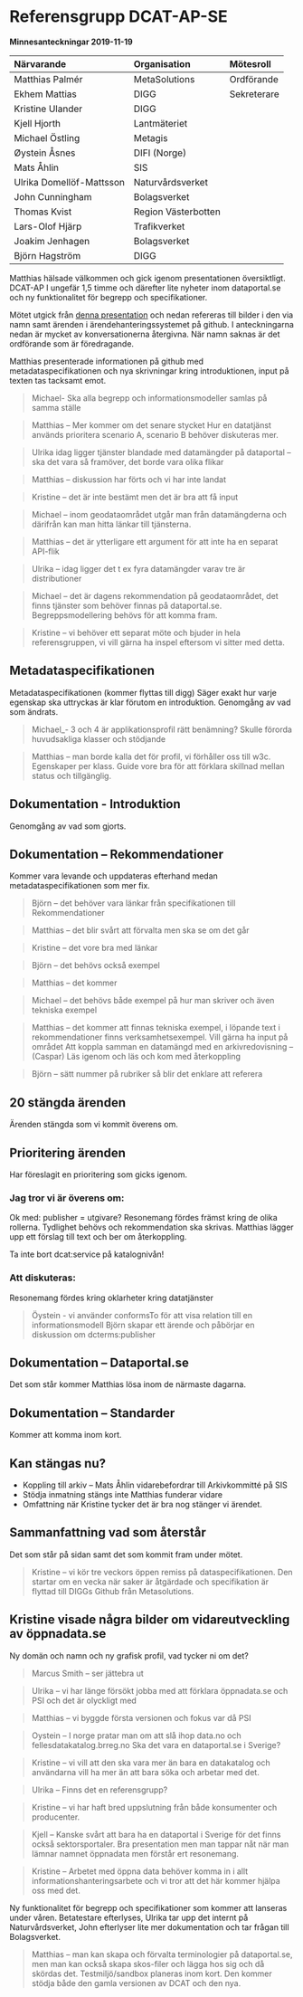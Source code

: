 # Referensgrupp DCAT-AP-SE
**Minnesanteckningar 2019-11-19**

Närvarande | Organisation | Mötesroll
:--- | :--- | :---
Matthias Palmér | MetaSolutions | Ordförande
Ekhem Mattias | DIGG | Sekreterare
Kristine Ulander | DIGG
Kjell Hjorth | Lantmäteriet
Michael Östling | Metagis
Øystein Åsnes | DIFI (Norge)
Mats Åhlin | SIS
Ulrika Domellöf-Mattsson | Naturvårdsverket
John Cunningham | Bolagsverket
Thomas Kvist | Region Västerbotten
Lars-Olof Hjärp	| Trafikverket
Joakim Jenhagen | Bolagsverket
Björn Hagström | DIGG

Matthias hälsade välkommen och gick igenom presentationen översiktligt.
DCAT-AP I ungefär 1,5 timme och därefter lite nyheter inom dataportal.se och ny funktionalitet för begrepp och specifikationer.

Mötet utgick från [denna presentation](https://docs.google.com/presentation/d/1iMBKngpHwEorFvp-2PVJJID57TPuN0bU1wYtWLs2qcM/edit?usp=sharing) och nedan refereras till bilder i den via namn samt ärenden i ärendehanteringssystemet på github. I anteckningarna nedan är mycket av konversationerna återgivna. När namn saknas är det ordförande som är föredragande.

Matthias presenterade informationen på github med metadataspecifikationen och nya skrivningar kring introduktionen, input på texten tas tacksamt emot.

> Michael- Ska alla begrepp och informationsmodeller samlas på samma ställe

> Matthias – Mer kommer om det senare stycket Hur en datatjänst används prioritera scenario A, scenario B behöver diskuteras mer.

> Ulrika idag ligger tjänster blandade med datamängder på dataportal – ska det vara så framöver, det borde vara olika flikar

> Matthias – diskussion har förts och vi har inte landat

> Kristine – det är inte bestämt men det är bra att få input

> Michael – inom geodataområdet utgår man från datamängderna och därifrån kan man hitta länkar till tjänsterna.

> Matthias – det är ytterligare ett argument för att inte ha en separat API-flik

> Ulrika – idag ligger det t ex fyra datamängder varav tre är distributioner

> Michael – det är dagens rekommendation på geodataområdet, det finns tjänster som behöver finnas på dataportal.se. Begreppsmodellering behövs för att komma fram.

> Kristine – vi behöver ett separat möte och bjuder in hela referensgruppen, vi vill gärna ha inspel eftersom vi sitter med detta.

## Metadataspecifikationen
Metadataspecifikationen (kommer flyttas till digg) Säger exakt hur varje egenskap ska uttryckas är klar förutom en introduktion. Genomgång av vad som ändrats.

> Michael_- 3 och 4 är applikationsprofil rätt benämning? Skulle förorda huvudsakliga klasser och stödjande

> Matthias – man borde kalla det för profil, vi förhåller oss till w3c. Egenskaper per klass.
Guide vore bra för att förklara skillnad mellan status och tillgänglig.

## Dokumentation - Introduktion
Genomgång av vad som gjorts.

## Dokumentation – Rekommendationer
Kommer vara levande och uppdateras efterhand medan metadataspecifikationen som mer fix.

> Björn – det behöver vara länkar från specifikationen till Rekommendationer

> Matthias – det blir svårt att förvalta men ska se om det går

> Kristine – det vore bra med länkar 

> Björn – det behövs också exempel

> Matthias – det kommer

> Michael – det behövs både exempel på hur man skriver och även tekniska exempel

> Matthias – det kommer att finnas tekniska exempel, i löpande text i rekommendationer finns verksamhetsexempel. Vill gärna ha input på området Att koppla samman en datamängd med en arkivredovisning – (Caspar)
Läs igenom och läs och kom med återkoppling

> Björn – sätt nummer på rubriker så blir det enklare att referera

## 20 stängda ärenden
Ärenden stängda som vi kommit överens om.

## Prioritering ärenden
Har föreslagit en prioritering som gicks igenom.
### Jag tror vi är överens om:
Ok med: publisher = utgivare?
Resonemang fördes främst kring de olika rollerna. Tydlighet behövs och rekommendation ska skrivas. Matthias lägger upp ett förslag till text och ber om återkoppling.


Ta inte bort dcat:service på katalognivån!

### Att diskuteras:
Resonemang fördes kring oklarheter kring datatjänster

> Öystein - vi använder conformsTo för att visa relation till en informationsmodell
Björn skapar ett ärende och påbörjar en diskussion om dcterms:publisher

## Dokumentation – Dataportal.se
Det som står kommer Matthias lösa inom de närmaste dagarna.

## Dokumentation – Standarder
Kommer att komma inom kort.

## Kan stängas nu?

* Koppling till arkiv – Mats Åhlin vidarebefordrar till Arkivkommitté på SIS
* Stödja inmatning stängs inte Matthias funderar vidare
* Omfattning när Kristine tycker det är bra nog stänger vi ärendet.

## Sammanfattning vad som återstår
Det som står på sidan samt det som kommit fram under mötet.

> Kristine – vi kör tre veckors öppen remiss på dataspecifikationen. Den startar om en vecka när saker är åtgärdade och specifikation är flyttad till DIGGs Github från Metasolutions.

## Kristine visade några bilder om vidareutveckling av öppnadata.se
Ny domän och namn och ny grafisk profil, vad tycker ni om det?

> Marcus Smith – ser jättebra ut

> Ulrika – vi har länge försökt jobba med att förklara öppnadata.se och PSI och det är olyckligt med 

> Matthias – vi byggde första versionen och fokus var då PSI

> Oystein – I norge pratar man om att slå ihop data.no och fellesdatakatalog.brreg.no Ska det vara en dataportal.se i Sverige?

> Kristine – vi vill att den ska vara mer än bara en datakatalog och användarna vill ha mer än att bara söka och arbetar med det.

> Ulrika – Finns det en referensgrupp?

> Kristine – vi har haft bred uppslutning från både konsumenter och producenter.

> Kjell – Kanske svårt att bara ha en dataportal i Sverige för det finns också sektorsportaler. Bra presentation men man tappar nåt när man lämnar namnet öppnadata men förstår ert resonemang.

> Kristine – Arbetet med öppna data behöver komma in i allt informationshanteringsarbete och vi tror att det här kommer hjälpa oss med det.

Ny funktionalitet för begrepp och specifikationer som kommer att lanseras under våren.
Betatestare efterlyses, Ulrika tar upp det internt på Naturvårdsverket, John efterlyser lite mer dokumentation och tar frågan till Bolagsverket. 

> Matthias – man kan skapa och förvalta terminologier på dataportal.se, men man kan också skapa skos-filer och lägga hos sig och då skördas det.
Testmiljö/sandbox planeras inom kort. Den kommer stödja både den gamla versionen av DCAT och den nya.